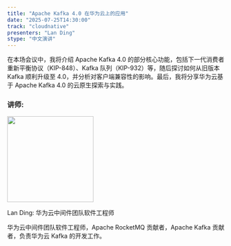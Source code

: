 ```yaml
---
title: "Apache Kafka 4.0 在华为云上的应用"
date: "2025-07-25T14:30:00"
track: "cloudnative"
presenters: "Lan Ding"
stype: "中文演讲"
---
```


在本场会议中，我将介绍 Apache Kafka 4.0 的部分核心功能，包括下一代消费者重新平衡协议（KIP-848）、Kafka 队列（KIP-932）等，随后探讨如何从旧版本 Kafka 顺利升级至 4.0，并分析对客户端兼容性的影响。最后，我将分享华为云基于 Apache Kafka 4.0 的云原生探索与实践。

### 讲师:

<img src="https://sessionize.com/image/1797-400o400o1-SXw7AkzP9sW9VsRkFiQ9gT.jpg" width="200" /><br/>

Lan Ding: 华为云中间件团队软件工程师

华为云中间件团队软件工程师，Apache RocketMQ 贡献者，Apache Kafka 贡献者，负责华为云 Kafka 的开发工作。